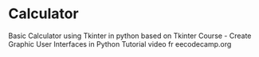 # Calculator
Basic Calculator using Tkinter in python based on Tkinter Course - Create Graphic User Interfaces in Python Tutorial video fr    eecodecamp.org
